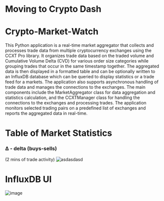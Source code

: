 # Moving to Crypto Dash

# Crypto-Market-Watch
This Python application is a real-time market aggregator that collects and processes trade data from multiple cryptocurrency exchanges using the CCXT Pro library. It organizes trade data based on the traded volume and Cumulative Volume Delta (CVD) for various order size categories while grouping trades that occur in the same timestamp together. The aggregated data is then displayed in a formatted table and can be optionally written to an InfluxDB database which can be queried to display statistics or a trade feed for a markets. The application also supports asynchronous handling of trade data and manages the connections to the exchanges. The main components include the MarketAggregator class for data aggregation and statistics calculation, and the CCXTManager class for handling the connections to the exchanges and processing trades. The application monitors selected trading pairs on a predefined list of exchanges and reports the aggregated data in real-time.

# Table of Market Statistics
### Δ - delta (buys-sells)
(2 mins of trade activity)
![asdasdasd](https://user-images.githubusercontent.com/23511285/236011966-e0c60537-1781-42bc-bfba-83d770cd7de6.png)

# InfluxDB UI
![image](https://user-images.githubusercontent.com/23511285/236641281-b2cdc2ef-08e0-41a3-928b-b4d7d8b35a2c.png)
